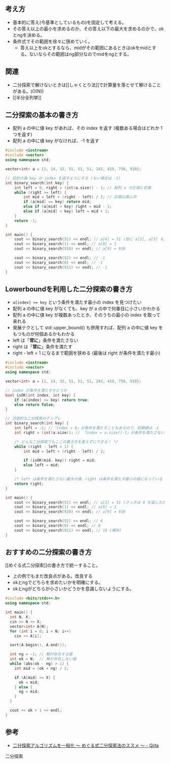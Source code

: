 
## 考え方
- 基本的に答え(今基準としているもの)を固定して考える。
- その答え以上の最小を求めるのか、その答え以下の最大を求めるのかで、okとngを決める。
- 条件式でその範囲を徐々に狭めていく。
	- 答え以上をokとするなら、midがその範囲にあるときはokをmidとする。ないならその範囲はng部分なのでmidをngとする。

## 関連
- 二分探索で解けないときは[[しゃくとり法]]で計算量を落とせて解けることがある。(O(N))
- [[半分全列挙]]

## 二分探索の基本の書き方
-   配列 a の中に値 key があれば、その index を返す (複数ある場合はどれか 1 つを返す)
-   配列 a の中に値 key がなければ、-1 を返す
```cpp
#include <iostream>
#include <vector>
using namespace std;

vector<int> a = {1, 14, 32, 51, 51, 51, 243, 419, 750, 910};

// 目的の値 key の index を返すようにする (ない場合は -1)
int binary_search(int key) {
    int left = 0, right = (int)a.size() - 1; // 配列 a の左端と右端
    while (right >= left) {
        int mid = left + (right - left) / 2; // 区間の真ん中
        if (a[mid] == key) return mid;
        else if (a[mid] > key) right = mid - 1;
        else if (a[mid] < key) left = mid + 1;
    }
    return -1;
}

int main() {
    cout << binary_search(51) << endl; // a[4] = 51 (他に a[3], a[5] も)
    cout << binary_search(1) << endl; // a[0] = 1
    cout << binary_search(910) << endl; // a[9] = 910

    cout << binary_search(52) << endl; // -1
    cout << binary_search(0) << endl; // -1
    cout << binary_search(911) << endl; // -1
}
```

## Lowerboundを利用した二分探索の書き方
- `a[index] >= key` という条件を満たす最小の index を見つけたい
- 配列 a の中に値 key がなくても、key が a の中で何番目に小さいかわかる
- 配列 a の中に値 key が複数あったとき、そのうちの最小の index を取って来れる
- 発展テクとして std::upper_bound() も併用すれば、配列 a の中に値 key をもつものが何個あるかもわかる
- left は「**常に**」条件を満たさない
- right は「**常に**」条件を満たす
- right - left = 1 になるまで範囲を狭める (最後は right が条件を満たす最小)

```cpp
#include <iostream>
#include <vector>
using namespace std;

vector<int> a = {1, 14, 32, 51, 51, 51, 243, 419, 750, 910};

// index が条件を満たすかどうか
bool isOK(int index, int key) {
    if (a[index] >= key) return true;
    else return false;
}

// 汎用的な二分探索のテンプレ
int binary_search(int key) {
    int left = -1; //「index = 0」が条件を満たすこともあるので、初期値は -1
    int right = (int)a.size(); // 「index = a.size()-1」が条件を満たさないこともあるので、初期値は a.size()

    /* どんな二分探索でもここの書き方を変えずにできる！ */
    while (right - left > 1) {
        int mid = left + (right - left) / 2;

        if (isOK(mid, key)) right = mid;
        else left = mid;
    }

    /* left は条件を満たさない最大の値、right は条件を満たす最小の値になっている */
    return right;
}

int main() {
    cout << binary_search(51) << endl; // a[3] = 51 (さっきは 4 を返したが今回は「最小の index」なので 3)
    cout << binary_search(1) << endl; // a[0] = 1
    cout << binary_search(910) << endl; // a[9] = 910

    cout << binary_search(52) << endl; // 6
    cout << binary_search(0) << endl; // 0
    cout << binary_search(911) << endl; // 10 (場外)
}
```

## おすすめの二分探索の書き方
[[めぐる式二分探索]]の書き方で統一すること。
- 上の例でもまだ改良点がある。改良する
- okとngでどちらを求めたいかを明確にする。
- okとngがどちらが小さいかどうかを意識しないようにする。
```cpp
#include <bits/stdc++.h>
using namespace std;

int main() {
  int N, X;
  cin >> N >> X;
  vector<int> A(N);
  for (int i = 0; i < N; i++)
    cin >> A[i];

  sort(A.begin(), A.end());

  int ng = -1; // 解が存在する値
  int ok = N;  // 解が存在しない値
  while (abs(ok - ng) > 1) {
    int mid = (ok + ng) / 2;

    if (A[mid] >= X) {
      ok = mid;
    } else {
      ng = mid;
    }
  }

  cout << ok + 1 << endl;
}
```

## 参考
- [二分探索アルゴリズムを一般化 〜 めぐる式二分探索法のススメ 〜 - Qiita](https://qiita.com/drken/items/97e37dd6143e33a64c8c)


二分探索